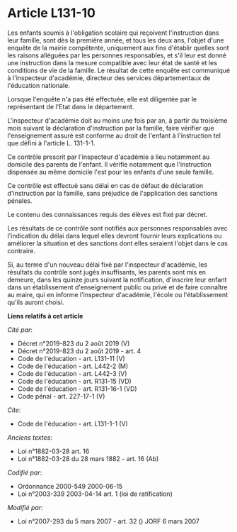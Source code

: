 # Article L131-10

Les enfants soumis à l'obligation scolaire qui reçoivent l'instruction dans leur famille, sont dès la première année, et tous
les deux ans, l'objet d'une enquête de la mairie compétente, uniquement aux fins d'établir quelles sont les raisons alléguées
par les personnes responsables, et s'il leur est donné une instruction dans la mesure compatible avec leur état de santé et
les conditions de vie de la famille. Le résultat de cette enquête est communiqué à l'inspecteur d'académie, directeur des
services départementaux de l'éducation nationale.

Lorsque l'enquête n'a pas été effectuée, elle est diligentée par le représentant de l'Etat dans le département.

L'inspecteur d'académie doit au moins une fois par an, à partir du troisième mois suivant la déclaration d'instruction par la
famille, faire vérifier que l'enseignement assuré est conforme au droit de l'enfant à l'instruction tel que défini à
l'article L. 131-1-1.

Ce contrôle prescrit par l'inspecteur d'académie a lieu notamment au domicile des parents de l'enfant. Il vérifie notamment
que l'instruction dispensée au même domicile l'est pour les enfants d'une seule famille.

Ce contrôle est effectué sans délai en cas de défaut de déclaration d'instruction par la famille, sans préjudice de
l'application des sanctions pénales.

Le contenu des connaissances requis des élèves est fixé par décret.

Les résultats de ce contrôle sont notifiés aux personnes responsables avec l'indication du délai dans lequel elles devront
fournir leurs explications ou améliorer la situation et des sanctions dont elles seraient l'objet dans le cas contraire.

Si, au terme d'un nouveau délai fixé par l'inspecteur d'académie, les résultats du contrôle sont jugés insuffisants, les
parents sont mis en demeure, dans les quinze jours suivant la notification, d'inscrire leur enfant dans un établissement
d'enseignement public ou privé et de faire connaître au maire, qui en informe l'inspecteur d'académie, l'école ou
l'établissement qu'ils auront choisi.

**Liens relatifs à cet article**

_Cité par_:

  - Décret n°2019-823 du 2 août 2019 (V)
  - Décret n°2019-823 du 2 août 2019 - art. 4
  - Code de l'éducation - art. L131-11 (V)
  - Code de l'éducation - art. L442-2 (M)
  - Code de l'éducation - art. L442-3 (V)
  - Code de l'éducation - art. R131-15 (VD)
  - Code de l'éducation - art. R131-16-1 (VD)
  - Code pénal - art. 227-17-1 (V)

_Cite_:

  - Code de l'éducation - art. L131-1-1 (V)

_Anciens textes_:

  - Loi n°1882-03-28 art. 16
  - Loi n°1882-03-28 du 28 mars 1882 - art. 16 (Ab)

_Codifié par_:

  - Ordonnance 2000-549 2000-06-15
  - Loi n°2003-339 2003-04-14 art. 1 (loi de ratification)

_Modifié par_:

  - Loi n°2007-293 du 5 mars 2007 - art. 32 () JORF 6 mars 2007
